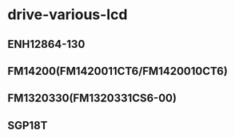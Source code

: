 # drive-various-lcd
##


## ENH12864-130 


## FM14200(FM1420011CT6/FM1420010CT6)


## FM1320330(FM1320331CS6-00)


## SGP18T
